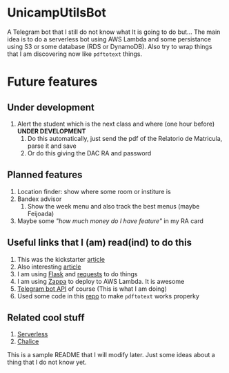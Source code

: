 # UnicampUtilsBot
A Telegram bot that I still do not know what It is going to do but...
The main idea is to do a serverless bot using AWS Lambda and some persistance using S3 or some database (RDS or DynamoDB). Also try to wrap things that I am discovering now like `pdftotext` things.

# Future features

## Under development

1. Alert the student which is the next class and where (one hour before) **UNDER DEVELOPMENT**
    1. Do this automatically, just send the pdf of the Relatorio de Matricula, parse it and save
    1. Or do this giving the DAC RA and password

## Planned features

1. Location finder: show where some room or institure is
1. Bandex advisor
    1. Show the week menu and also track the best menus (maybe Feijoada)
1. Maybe some *"how much money do I have feature"* in my RA card 

## Useful links that I (am) read(ind) to do this

1. This was the kickstarter [article](https://medium.freecodecamp.org/how-to-build-a-server-less-telegram-bot-227f842f4706)
1. Also interesting [article](https://dev.to/nqcm/-building-a-telegram-bot-with-aws-api-gateway-and-aws-lambda-27fg)
1. I am using [Flask](http://flask.pocoo.org/) and [requests](http://docs.python-requests.org/en/master/) to do things
1. I am using [Zappa](https://github.com/Miserlou/Zappa) to deploy to AWS Lambda. It is awesome
1. [Telegram bot API](https://core.telegram.org/bots/api) of course (This is what I am doing)
1. Used some code in this [repo](https://github.com/skylander86/lambda-text-extractor) to make `pdftotext` works properky

## Related cool stuff

1. [Serverless](https://serverless.com/)
1. [Chalice](https://github.com/aws/chalice)

This is a sample README that I will modify later. Just some ideas about a thing that I do not know yet.
